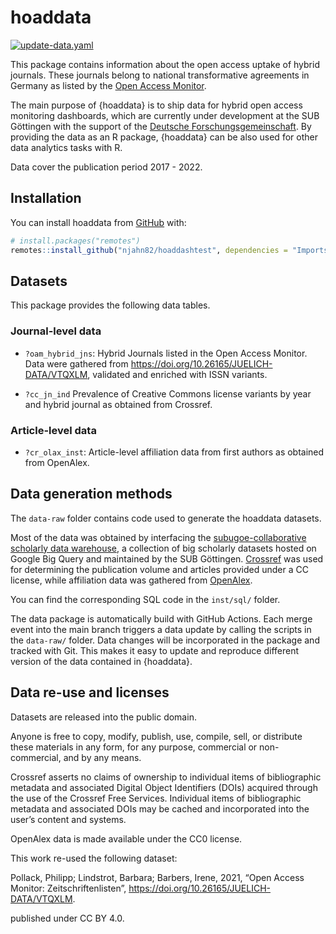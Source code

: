 
<!-- README.md is generated from README.Rmd. Please edit that file -->

# hoaddata

<!-- badges: start -->

[![update-data.yaml](https://github.com/njahn82/hoaddashtest/actions/workflows/update-data.yaml/badge.svg)](https://github.com/njahn82/hoaddashtest/actions/workflows/update-data.yaml)

<!-- badges: end -->

This package contains information about the open access uptake of hybrid
journals. These journals belong to national transformative agreements in
Germany as listed by the [Open Access
Monitor](https://open-access-monitor.de/#/publications).

The main purpose of {hoaddata} is to ship data for hybrid open access
monitoring dashboards, which are currently under development at the SUB
Göttingen with the support of the [Deutsche
Forschungsgemeinschaft](https://gepris.dfg.de/gepris/projekt/416115939?context=projekt&task=showDetail&id=416115939&).
By providing the data as an R package, {hoaddata} can be also used for
other data analytics tasks with R.

Data cover the publication period 2017 - 2022.

## Installation

You can install hoaddata from [GitHub](https://github.com/) with:

``` r
# install.packages("remotes")
remotes::install_github("njahn82/hoaddashtest", dependencies = "Imports")
```

## Datasets

This package provides the following data tables.

### Journal-level data

-   `?oam_hybrid_jns`: Hybrid Journals listed in the Open Access
    Monitor. Data were gathered from
    <https://doi.org/10.26165/JUELICH-DATA/VTQXLM>, validated and
    enriched with ISSN variants.

-   `?cc_jn_ind` Prevalence of Creative Commons license variants by year
    and hybrid journal as obtained from Crossref.

### Article-level data

-   `?cr_olax_inst`: Article-level affiliation data from first authors
    as obtained from OpenAlex.

## Data generation methods

The `data-raw` folder contains code used to generate the hoaddata
datasets.

Most of the data was obtained by interfacing the [subugoe-collaborative
scholarly data warehouse](https://github.com/naustica/bqsub), a
collection of big scholarly datasets hosted on Google Big Query and
maintained by the SUB Göttingen. [Crossref](https://www.crossref.org/)
was used for determining the publication volume and articles provided
under a CC license, while affiliation data was gathered from
[OpenAlex](https://openalex.org/).

You can find the corresponding SQL code in the `inst/sql/` folder.

The data package is automatically build with GitHub Actions. Each merge
event into the main branch triggers a data update by calling the scripts
in the `data-raw/` folder. Data changes will be incorporated in the
package and tracked with Git. This makes it easy to update and reproduce
different version of the data contained in {hoaddata}.

## Data re-use and licenses

Datasets are released into the public domain.

Anyone is free to copy, modify, publish, use, compile, sell, or
distribute these materials in any form, for any purpose, commercial or
non-commercial, and by any means.

Crossref asserts no claims of ownership to individual items of
bibliographic metadata and associated Digital Object Identifiers (DOIs)
acquired through the use of the Crossref Free Services. Individual items
of bibliographic metadata and associated DOIs may be cached and
incorporated into the user’s content and systems.

OpenAlex data is made available under the CC0 license.

This work re-used the following dataset:

Pollack, Philipp; Lindstrot, Barbara; Barbers, Irene, 2021, “Open Access
Monitor: Zeitschriftenlisten”,
<https://doi.org/10.26165/JUELICH-DATA/VTQXLM>.

published under CC BY 4.0.

